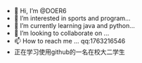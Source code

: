 - 👋 Hi, I’m @DOER6
- 👀 I’m interested in sports and program...
- 🌱 I’m currently learning java and python...
- 💞️ I’m looking to collaborate on ...
- 📫 How to reach me ...  qq:1763216546
- 正在学习使用github的一名在校大二学生

<!---
DOER6/DOER6 is a ✨ special ✨ repository because its `README.md` (this file) appears on your GitHub profile.
You can click the Preview link to take a look at your changes.
--->
